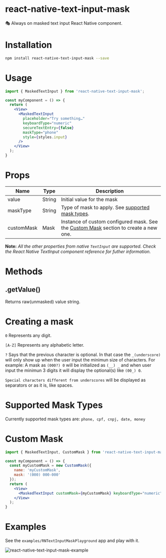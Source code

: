 # react-native-text-input-mask
🎭 Always on masked text input React Native component.

# Installation
```bash
npm install react-native-text-input-mask --save
```

# Usage
```jsx
import { MaskedTextInput } from 'react-native-text-input-mask';

const myComponent = () => {
  return (
    <View>
      <MaskedTextInput
        placeholder="Try something…"
        keyboardType="numeric"
        secureTextEntry={false}
        maskType="phone"
        style={styles.input}
      />
    </View>
  );
}
```

# Props
| Name | Type | Description |
| ---- | ---- | ----------- |
| value | String | Initial value for the mask |
| maskType | String | Type of mask to apply. See [supported mask types](#supported-mask-types).
| customMask | Mask | Instance of custom configured mask. See the [Custom Mask](#custom-mask) section to create a new one.

<b>Note:</b><i> All the other properties from native ```TextInput``` are supported. Check the React Native TextInput component reference for futher information.</i>

# Methods
## .getValue()
Returns raw(unmasked) value string.

# Creating a mask

```0``` Represents any digit.

```[A-Z]``` Represents any alphabetic letter.

```?``` Says that the previous character is optional. In that case the ```_(underscore)``` will only show up when the user input the minimun size of characters. For example: A mask as ```(000?) 0``` will be initialized as ```(__) _``` and when user input the minimun 3 digits it will display the optional(s) like ```(00_) 0```.

```Special characters different from underscores``` will be displayed as separators or as it is, like spaces.

# Supported Mask Types
Currently supported mask types are: ```phone, cpf, cnpj, date, money```

# Custom Mask
```jsx
import { MaskedTextInput, CustomMask } from 'react-native-text-input-mask';

const myComponent = () => {
  const myCustomMask = new CustomMask({
    name: 'myCustomMask',
    mask: '(000) 000-000'
  });
  return (
    <View>
      <MaskedTextInput customMask={myCustomMask} keyboardType="numeric" />
    </View>
  );
}
```

# Examples
See the ```examples/RNTextInputMaskPlayground``` app and play with it.

![react-native-text-input-mask-example](https://user-images.githubusercontent.com/33915907/61661114-bfdaa400-aca1-11e9-9c2a-432d6b7b37e4.gif)

